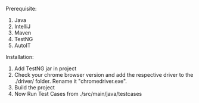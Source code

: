 Prerequisite:
 
1. Java 
2. IntelliJ
3. Maven
4. TestNG 
5. AutoIT

Installation: 

1. Add TestNG jar in project
2. Check your chrome browser version and add the respective driver to the ./driver/ folder. Rename it "chromedriver.exe".
3. Build the project
4. Now Run Test Cases from ./src/main/java/testcases

